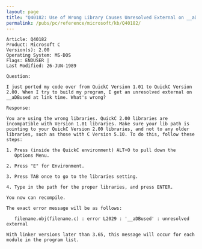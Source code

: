 ```yaml
---
layout: page
title: "Q40182: Use of Wrong Library Causes Unresolved External on __aDBused"
permalink: /pubs/pc/reference/microsoft/kb/Q40182/
---
```


	Article: Q40182
	Product: Microsoft C
	Version(s): 2.00
	Operating System: MS-DOS
	Flags: ENDUSER |
	Last Modified: 26-JUN-1989
	
	Question:
	
	I just ported my code over from QuickC Version 1.01 to QuickC Version
	2.00. When I try to build my program, I get an unresolved external on
	__aDBused at link time. What's wrong?
	
	Response:
	
	You are using the wrong libraries. QuickC 2.00 libraries are
	incompatible with Version 1.01 libraries. Make sure your lib path is
	pointing to your QuickC Version 2.00 libraries, and not to any older
	libraries, such as those with C Version 5.10. To do this, follow these
	steps:
	
	1. Press (inside the QuickC environment) ALT+O to pull down the
	   Options Menu.
	
	2. Press "E" for Environment.
	
	3. Press TAB once to go to the libraries setting.
	
	4. Type in the path for the proper libraries, and press ENTER.
	
	You now can recompile.
	
	The exact error message will be as follows:
	
	   filename.obj(filename.c) : error L2029 : '__aDBused' : unresolved external
	
	With linker versions later than 3.65, this message will occur for each
	module in the program list.
